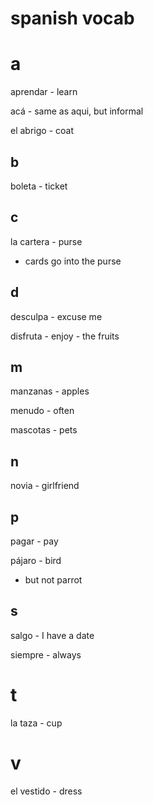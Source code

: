 # spanish vocab

# a

aprendar - learn

acá - same as aqui, but informal

el abrigo - coat

## b

boleta - ticket

## c

la cartera - purse
- cards go into the purse

## d

desculpa - excuse me

disfruta - enjoy - the fruits

## m

manzanas - apples

menudo - often

mascotas - pets

## n

novia - girlfriend

## p

pagar - pay

pájaro - bird
- but not parrot

## s

salgo - I have a date

siempre - always

# t

la taza - cup

# v

el vestido - dress